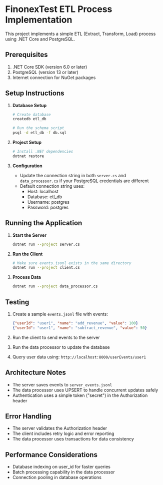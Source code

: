 # FinonexTest ETL Process Implementation

This project implements a simple ETL (Extract, Transform, Load) process using .NET Core and PostgreSQL.

## Prerequisites

1. .NET Core SDK (version 6.0 or later)
2. PostgreSQL (version 13 or later)
3. Internet connection for NuGet packages

## Setup Instructions

1. **Database Setup**
   ```bash
   # Create database
   createdb etl_db
   
   # Run the schema script
   psql -d etl_db -f db.sql
   ```

2. **Project Setup**
   ```bash
   # Install .NET dependencies
   dotnet restore
   ```

3. **Configuration**
   - Update the connection string in both `server.cs` and `data_processor.cs` if your PostgreSQL credentials are different
   - Default connection string uses:
     - Host: localhost
     - Database: etl_db
     - Username: postgres
     - Password: postgres

## Running the Application

1. **Start the Server**
   ```bash
   dotnet run --project server.cs
   ```

2. **Run the Client**
   ```bash
   # Make sure events.jsonl exists in the same directory
   dotnet run --project client.cs
   ```

3. **Process Data**
   ```bash
   dotnet run --project data_processor.cs
   ```

## Testing

1. Create a sample `events.jsonl` file with events:
   ```json
   {"userId": "user1", "name": "add_revenue", "value": 100}
   {"userId": "user1", "name": "subtract_revenue", "value": 50}
   ```

2. Run the client to send events to the server
3. Run the data processor to update the database
4. Query user data using: `http://localhost:8000/userEvents/user1`

## Architecture Notes

- The server saves events to `server_events.jsonl`
- The data processor uses UPSERT to handle concurrent updates safely
- Authentication uses a simple token ("secret") in the Authorization header

## Error Handling

- The server validates the Authorization header
- The client includes retry logic and error reporting
- The data processor uses transactions for data consistency

## Performance Considerations

- Database indexing on user_id for faster queries
- Batch processing capability in the data processor
- Connection pooling in database operations
